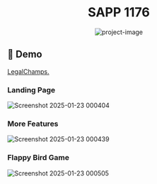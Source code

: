 

<h1 align="center" id="title">SAPP 1176</h1>

<p align="center"><img src="https://socialify.git.ci/ShiiiivanshSingh/TECHNOVATION-HACKATHON-2025-Entry/image?custom_description=Team+SAPP-1176&amp;description=1&amp;language=1&amp;name=1&amp;stargazers=1&amp;theme=Dark" alt="project-image"></p>

<h2>🚀 Demo</h2>

[LegalChamps.]([https://shiiiivanshsingh.github.io/TECHNOVATION-HACKATHON-2025-Entry/](https://legalchamps.vercel.app))

### Landing Page
![Screenshot 2025-01-23 000404](https://github.com/user-attachments/assets/ef66e6e7-b625-4d18-9be7-dec73b8e9437)


### More Features
![Screenshot 2025-01-23 000439](https://github.com/user-attachments/assets/8fd992a9-d406-44ea-bd70-c1722132a537)


### Flappy Bird Game
![Screenshot 2025-01-23 000505](https://github.com/user-attachments/assets/69da2eb7-0181-4368-9e93-93b3f9adff4a)

